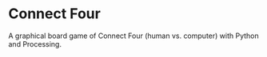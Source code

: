 
# Connect Four
A graphical board game of Connect Four (human vs. computer) with Python and Processing.
